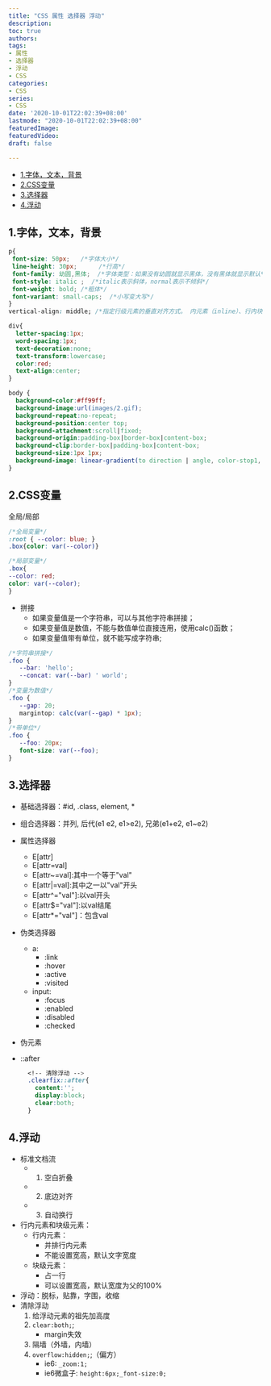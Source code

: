 ```yaml
---
title: "CSS 属性 选择器 浮动"
description:
toc: true
authors:
tags:
- 属性
- 选择器
- 浮动
- CSS
categories:
- CSS
series:
- CSS
date: '2020-10-01T22:02:39+08:00'
lastmode: "2020-10-01T22:02:39+08:00"
featuredImage:
featuredVideo:
draft: false

---
```

- [1.字体，文本，背景](#1字体文本背景)
- [2.CSS变量](#2css变量)
- [3.选择器](#3选择器)
- [4.浮动](#4浮动)

## 1.字体，文本，背景

```css
p{
 font-size: 50px;   /*字体大小*/
 line-height: 30px;      /*行高*/
 font-family: 幼圆,黑体;  /*字体类型：如果没有幼圆就显示黑体，没有黑体就显示默认*/
 font-style: italic ;  /*italic表示斜体，normal表示不倾斜*/
 font-weight: bold; /*粗体*/
 font-variant: small-caps;  /*小写变大写*/
}
vertical-align: middle; /*指定行级元素的垂直对齐方式。 内元素（inline）、行内块元素（inline-block）、表格的单元格（table-cell） */

div{
  letter-spacing:1px;
  word-spacing:1px;
  text-decoration:none;
  text-transform:lowercase;
  color:red;
  text-align:center;
}
```

```css
body {
  background-color:#ff99ff;
  background-image:url(images/2.gif);
  background-repeat:no-repeat;
  background-position:center top;
  background-attachment:scroll|fixed;
  background-origin:padding-box|border-box|content-box;
  background-clip:border-box|padding-box|content-box;
  background-size:1px 1px;
  background-image: linear-gradient(to direction | angle, color-stop1, color-stop2...);background-image: radial-gradient(shape size at position,start-color,...,last-color);
}
```

## 2.CSS变量

 全局/局部

```css
/*全局变量*/
:root { --color: blue; }
.box{color: var(--color)}

/*局部变量*/
.box{
--color: red;
color: var(--color);
}
```

- 拼接
  - 如果变量值是⼀个字符串，可以与其他字符串拼接；
  - 如果变量值是数值，不能与数值单位直接连⽤，使用calc()函数；
  - 如果变量值带有单位，就不能写成字符串;

```css
/*字符串拼接*/
.foo {
   --bar: 'hello';
   --concat: var(--bar) ' world';
}
/*变量为数值*/
.foo {
   --gap: 20;
   margintop: calc(var(--gap) * 1px);
}
/*带单位*/
.foo {
   --foo: 20px;
   font-size: var(--foo);
}
```

## 3.选择器

- 基础选择器：#id, .class, element, *
- 组合选择器：并列, 后代(e1 e2, e1>e2), 兄弟(e1+e2, e1~e2)
- 属性选择器
  - E[attr]
  - E[attr=val]
  - E[attr~=val]:其中一个等于"val"
  - E[attr|=val]:其中之一以"val"开头
  - E[attr^="val"]:以val开头
  - E[attr$="val"]:以val结尾
  - E[attr*="val"]：包含val
- 伪类选择器
  - a:
    - :link
    - :hover
    - :active
    - :visited
  - input:
    - :focus
    - :enabled
    - :disabled
    - :checked
- 伪元素

- ::after

  ```css
    <!-- 清除浮动 -->
    .clearfix::after{
      content:'';
      display:block;
      clear:both;
    }
  ```  

## 4.浮动

- 标准文档流
  - 1) 空白折叠
  - 2) 底边对齐
  - 3) 自动换行
- 行内元素和块级元素：
  - 行内元素：
    - 并排行内元素
    - 不能设置宽高，默认文字宽度
  - 块级元素：
    - 占一行
    - 可以设置宽高，默认宽度为父的100%
- 浮动：脱标，贴靠，字围，收缩
- 清除浮动
  1. 给浮动元素的祖先加高度
  2. ```clear:both;```;
     - margin失效
  3. 隔墙（外墙，内墙）
  4. ```overflow:hidden;```;（偏方）
     - ie6: ```_zoom:1;```
     - ie6微盒子: ```height:6px;_font-size:0;```  
